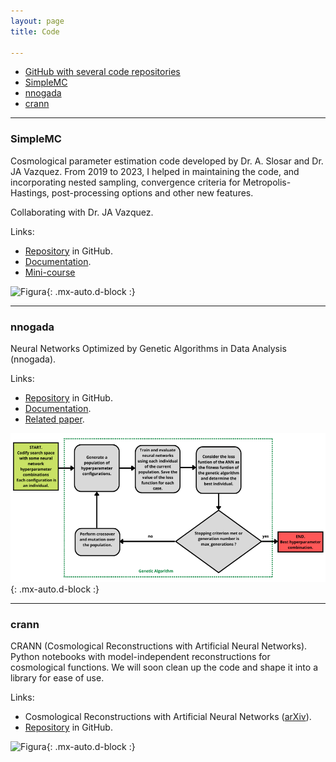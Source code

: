 ```yaml
---
layout: page
title: Code

---
```


- [GitHub with several code repositories](https://github.com/igomezv)
- [SimpleMC](#simplemc)
- [nnogada](#nnogada)	
- [crann](#crann)


-----------------------------------------------------------

### SimpleMC
Cosmological parameter estimation code developed by Dr. A. Slosar and Dr. JA Vazquez. From 2019 to 2023, I helped in maintaining the code, and incorporating nested sampling, convergence criteria for Metropolis-Hastings, post-processing options and other new features.

Collaborating with Dr. JA Vazquez.

Links:
 
 - [Repository](https://github.com/ja-vazquez/SimpleMC) in GitHub.
 - [Documentation](https://igomezv.github.io/SimpleMC).
 - [Mini-course](https://github.com/igomezv/simplemc_workshop)

![Figura](https://igomezv.github.io/assets/img/triangleSimplemc.png){: .mx-auto.d-block :}

----------------

### nnogada

Neural Networks Optimized by Genetic Algorithms in Data Analysis (nnogada).

Links:

 - [Repository](https://github.com/igomezv/nnogada) in GitHub.
 - [Documentation](https://igomezv.github.io/nnogada/).
 - [Related paper](https://arxiv.org/abs/2209.02685).

![Figura](https://raw.githubusercontent.com/igomezv/igomezv.github.io/master/assets/img/nnogada.png){: .mx-auto.d-block :}

----------------

### crann

CRANN (Cosmological Reconstructions with Artificial Neural Networks). Python notebooks with model-independent reconstructions for cosmological functions. We will soon clean up the code and shape it into a library for ease of use. 


Links:

- Cosmological Reconstructions with Artificial Neural Networks ([arXiv](https://arxiv.org/abs/2104.00595)).
- [Repository](https://github.com/igomezv/crann) in GitHub.

![Figura](https://igomezv.github.io/assets/img/reconstruction.png){: .mx-auto.d-block :}



